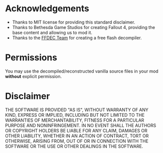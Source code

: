 # Acknowledgements
* Thanks to MIT license for providing this standard disclaimer.
* Thanks to Bethesda Game Studios for creating Fallout 4, providing the base content and allowing us to mod it.
* Thanks to the [FFDEC Team](https://github.com/jindrapetrik/jpexs-decompiler/ "FFDEC") for creating a free flash decompiler.

# Permissions
You may use the decompiled/reconstructed vanilla source files in your mod **without** explicit permission.

 # Disclaimer
THE SOFTWARE IS PROVIDED "AS IS", WITHOUT WARRANTY OF ANY KIND, EXPRESS OR
IMPLIED, INCLUDING BUT NOT LIMITED TO THE WARRANTIES OF MERCHANTABILITY,
FITNESS FOR A PARTICULAR PURPOSE AND NONINFRINGEMENT. IN NO EVENT SHALL THE
AUTHORS OR COPYRIGHT HOLDERS BE LIABLE FOR ANY CLAIM, DAMAGES OR OTHER
LIABILITY, WHETHER IN AN ACTION OF CONTRACT, TORT OR OTHERWISE, ARISING FROM,
OUT OF OR IN CONNECTION WITH THE SOFTWARE OR THE USE OR OTHER DEALINGS IN THE
SOFTWARE.
